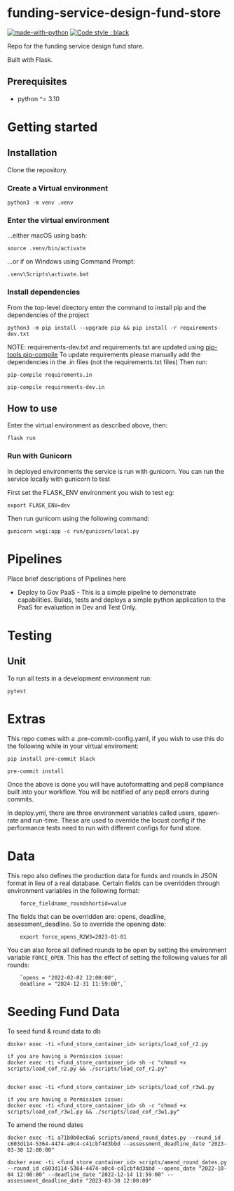 # funding-service-design-fund-store

[![made-with-python](https://img.shields.io/badge/Made%20with-Python-1f425f.svg)](https://www.python.org/)
[![Code style : black](https://img.shields.io/badge/code%20style-black-000000.svg)](https://github.com/psf/black)

Repo for the funding service design fund store.

Built with Flask.

## Prerequisites
- python ^= 3.10

# Getting started

## Installation

Clone the repository.

### Create a Virtual environment

    python3 -m venv .venv

### Enter the virtual environment

...either macOS using bash:

    source .venv/bin/activate

...or if on Windows using Command Prompt:

    .venv\Scripts\activate.bat

### Install dependencies
From the top-level directory enter the command to install pip and the dependencies of the project

    python3 -m pip install --upgrade pip && pip install -r requirements-dev.txt

NOTE: requirements-dev.txt and requirements.txt are updated using [pip-tools pip-compile](https://github.com/jazzband/pip-tools)
To update requirements please manually add the dependencies in the .in files (not the requirements.txt files)
Then run:

    pip-compile requirements.in

    pip-compile requirements-dev.in

## How to use
Enter the virtual environment as described above, then:

    flask run

### Run with Gunicorn

In deployed environments the service is run with gunicorn. You can run the service locally with gunicorn to test

First set the FLASK_ENV environment you wish to test eg:

    export FLASK_ENV=dev

Then run gunicorn using the following command:

    gunicorn wsgi:app -c run/gunicorn/local.py

# Pipelines

Place brief descriptions of Pipelines here

* Deploy to Gov PaaS - This is a simple pipeline to demonstrate capabilities.  Builds, tests and deploys a simple python application to the PaaS for evaluation in Dev and Test Only.

# Testing

## Unit

To run all tests in a development environment run:

    pytest

# Extras

This repo comes with a .pre-commit-config.yaml, if you wish to use this do
the following while in your virtual enviroment:

    pip install pre-commit black

    pre-commit install

Once the above is done you will have autoformatting and pep8 compliance built
into your workflow. You will be notified of any pep8 errors during commits.

In deploy.yml, there are three environment variables called users, spawn-rate and run-time. These are used
to override the locust config if the performance tests need to run with different configs for fund store.

# Data
This repo also defines the production data for funds and rounds in JSON format in lieu of a real database. Certain fields can be overridden through environment variables in the following format:

        force_fieldname_roundshortid=value

The fields that can be overridden are: opens, deadline, assessment_deadline. So to override the opening date:

        export force_opens_R2W3=2023-01-01

You can also force all defined rounds to be open by setting the environment variable `FORCE_OPEN`. This has the effect of setting the following values for all rounds:

        `opens = "2022-02-02 12:00:00",
        deadline = "2024-12-31 11:59:00",`

# Seeding Fund Data
To seed fund & round data to db

```
docker exec -ti <fund_store_container_id> scripts/load_cof_r2.py

if you are having a Permission issue:
docker exec -ti <fund_store_container_id> sh -c "chmod +x scripts/load_cof_r2.py && ./scripts/load_cof_r2.py"


```
```
docker exec -ti <fund_store_container_id> scripts/load_cof_r3w1.py

if you are having a Permission issue:
docker exec -ti <fund_store_container_id> sh -c "chmod +x scripts/load_cof_r3w1.py && ./scripts/load_cof_r3w1.py"

```
To amend the round dates
```
docker exec -ti a71b0b0ec8a6 scripts/amend_round_dates.py --round_id c603d114-5364-4474-a0c4-c41cbf4d3bbd --assessment_deadline_date "2023-03-30 12:00:00"

```
```
docker exec -ti <fund_store_container_id> scripts/amend_round_dates.py --round_id c603d114-5364-4474-a0c4-c41cbf4d3bbd --opens_date "2022-10-04 12:00:00" --deadline_date "2022-12-14 11:59:00" --assessment_deadline_date "2023-03-30 12:00:00"

```
